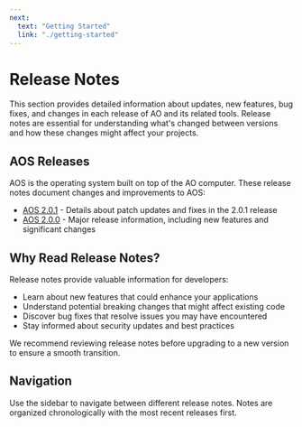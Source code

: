 ```yaml
---
next:
  text: "Getting Started"
  link: "./getting-started"
---
```


# Release Notes

This section provides detailed information about updates, new features, bug fixes, and changes in each release of AO and its related tools. Release notes are essential for understanding what's changed between versions and how these changes might affect your projects.

## AOS Releases

AOS is the operating system built on top of the AO computer. These release notes document changes and improvements to AOS:

- [AOS 2.0.1](aos-2_0_1) - Details about patch updates and fixes in the 2.0.1 release
- [AOS 2.0.0](aos-2_0_0) - Major release information, including new features and significant changes

## Why Read Release Notes?

Release notes provide valuable information for developers:

- Learn about new features that could enhance your applications
- Understand potential breaking changes that might affect existing code
- Discover bug fixes that resolve issues you may have encountered
- Stay informed about security updates and best practices

We recommend reviewing release notes before upgrading to a new version to ensure a smooth transition.

## Navigation

Use the sidebar to navigate between different release notes. Notes are organized chronologically with the most recent releases first.
